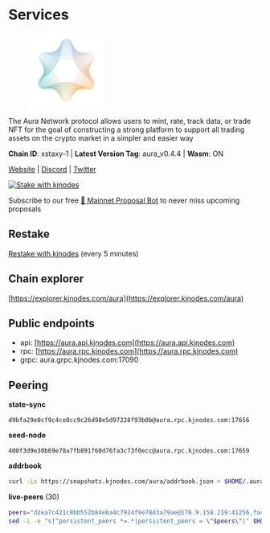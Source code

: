 # Services

<figure><img src="https://raw.githubusercontent.com/kj89/cosmos-images/main/logos/aura.png" width="150" alt=""><figcaption></figcaption></figure>

The Aura Network protocol allows users to mint, rate, track data,  or trade NFT for the goal of constructing a strong platform to  support all trading assets on the crypto market in a simpler and easier way

**Chain ID**: xstaxy-1 | **Latest Version Tag**: aura_v0.4.4 | **Wasm**: ON

[Website](https://aura.network) | [Discord](https://discord.gg/hpvF5QcWRf) | [Twitter](https://twitter.com/AuraNetworkHQ)

[![Stake with kjnodes](https://i.ibb.co/cr44Q8j/button-stake-with-kjnodes.png)](https://restake.app/aura/auravaloper17q4k3j6kcslrcuxtj9mxdcgez7kw7jdma8ykjs)

Subscribe to our free [🤖 Mainnet Proposal Bot](https://t.me/kjnodes_proposal_bot) to never miss upcoming proposals

## Restake

[Restake with kjnodes](https://restake.app/aura/auravaloper17q4k3j6kcslrcuxtj9mxdcgez7kw7jdma8ykjs) (every 5 minutes)
## Chain explorer
[https://explorer.kjnodes.com/aura](https://explorer.kjnodes.com/aura)

## Public endpoints

* api: [https://aura.api.kjnodes.com](https://aura.api.kjnodes.com)
* rpc: [https://aura.rpc.kjnodes.com](https://aura.rpc.kjnodes.com)
* grpc: aura.grpc.kjnodes.com:17090

## Peering

**state-sync**

```text
d9bfa29e0cf9c4ce0cc9c26d98e5d97228f93b0b@aura.rpc.kjnodes.com:17656
```

**seed-node**

```text
400f3d9e30b69e78a7fb891f60d76fa3c73f0ecc@aura.rpc.kjnodes.com:17659
```

**addrbook**
```bash
curl -Ls https://snapshots.kjnodes.com/aura/addrbook.json > $HOME/.aura/config/addrbook.json
```

**live-peers** (30)
```bash
peers="d2ea7c421c8bb552b84eba4c7924f9e78d3a79ae@176.9.158.219:41256,fa474fe8f7159c9699fb39acb2925702f0474502@141.95.157.139:10156,fc3357ab9ebd2e9530177848187e870b7404ed8e@185.246.84.196:21656,d9bfa29e0cf9c4ce0cc9c26d98e5d97228f93b0b@65.109.88.38:17656,670c0c23a1196e706e058133fbbb156f7f33b352@5.9.95.147:26656,34d759895c5a451488db34c686e74cb954d86723@65.108.135.212:26656,a60a9f3400cb978b313ad5a47d59f6c518ef2a04@3.135.201.61:26656,a19b89ebbf7331f435b8ef100ce501d2377922ea@209.126.116.182:26656,3e7ef25f1c9829351936884618659167400eb0f1@142.132.149.171:26656,7885a9e940b45b9a2183488ca3a901b043b6ed67@144.76.40.53:21756,b6a0d0d030f35ffffcfe92e72ea13933c1adbe62@116.202.174.253:21656,0599779759ed60e12ed39a94cd02d303ba10d591@95.214.52.174:36656,0179528068da0dfaf61005cf5aa28793ca42b129@85.25.74.163:26656,e46238ddcf2113b70f59b417994c375e2d67e265@71.236.119.108:40656,3e05f2b0fdd750511dbff9d3f6a47d3bc3d4b1f0@141.95.204.81:61456,1584b3aa3969def4a9f70555b3b442d334053e94@148.113.159.22:10156,ed15ae05f17dd4e672eec0a96c38364d063b68dc@65.108.6.45:60756,dce07d176e5ba4cfdc7b806eb80eabab162a09d0@45.76.213.229:26656,a859027129ee2524b57c43b9ecbe3bcc4d120efb@195.3.222.183:26656,edbd221ceecf4e0234fb60d617a025c6b0e56bf0@178.250.154.15:36656,a58b4dec687b60ba05cf9a3e4cd1181b09c0661f@65.109.93.152:34656,1f536bba1e1922d8920ab742afd8c78b447c68b2@194.163.178.191:26676,65bf908c6c41cacfce9652ed69a17337b023d0d0@57.128.85.172:26656,abb367c73ef28fc90f5071e1258a23c0e5be17cd@103.107.183.89:26656,10b4cb9cbd7d3dae1aacc97355c1269ce5e36c57@93.190.141.68:21056,ebc272824924ea1a27ea3183dd0b9ba713494f83@95.214.52.139:26966,f43c7c9a194ee5a97665a9aad8f887fdbb75e4ca@65.109.225.86:46656,71bb73be4f030e47b813350ee32076ee43c67c27@134.209.111.108:26656,57406c041d38af3bac9acdcb2b4bdc90dc7a8852@88.99.164.158:26656,aec1624fad0adf47f9b4f7300dcb8bd4d63567f1@57.128.20.163:21756"
sed -i -e "s|^persistent_peers *=.*|persistent_peers = \"$peers\"|" $HOME/.aura/config/config.toml
```
